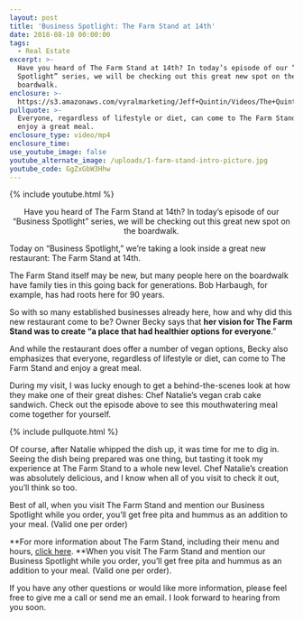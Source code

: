 ```yaml
---
layout: post
title: 'Business Spotlight: The Farm Stand at 14th'
date: 2018-08-10 00:00:00
tags:
  - Real Estate
excerpt: >-
  Have you heard of The Farm Stand at 14th? In today’s episode of our “Business
  Spotlight” series, we will be checking out this great new spot on the
  boardwalk.
enclosure: >-
  https://s3.amazonaws.com/vyralmarketing/Jeff+Quintin/Videos/The+Quintin+Group+-+Business+Spotlight-+The+Farm+Stand+at+14th.mp4
pullquote: >-
  Everyone, regardless of lifestyle or diet, can come to The Farm Stand and
  enjoy a great meal.
enclosure_type: video/mp4
enclosure_time:
use_youtube_image: false
youtube_alternate_image: /uploads/1-farm-stand-intro-picture.jpg
youtube_code: GgZxGbW3Hhw
---
```


{% include youtube.html %}

<center>Have you heard of The Farm Stand at 14th? In today’s episode of our “Business Spotlight” series, we will be checking out this great new spot on the boardwalk.</center>

Today on “Business Spotlight,” we’re taking a look inside a great new restaurant: The Farm Stand at 14th.&nbsp;

The Farm Stand itself may be new, but many people here on the boardwalk have family ties in this going back for generations. Bob Harbaugh, for example, has had roots here for 90 years.&nbsp;

So with so many established businesses already here, how and why did this new restaurant come to be? Owner Becky says that **her vision for The Farm Stand was to create “a place that had healthier options for everyone**.”

And while the restaurant does offer a number of vegan options, Becky also emphasizes that everyone, regardless of lifestyle or diet, can come to The Farm Stand and enjoy a great meal.

During my visit, I was lucky enough to get a behind-the-scenes look at how they make one of their great dishes: Chef Natalie’s vegan crab cake sandwich. Check out the episode above to see this mouthwatering meal come together for yourself.

{% include pullquote.html %}

Of course, after Natalie whipped the dish up, it was time for me to dig in. Seeing the dish being prepared was one thing, but tasting it took my experience at The Farm Stand to a whole new level. Chef Natalie’s creation was absolutely delicious, and I know when all of you visit to check it out, you’ll think so too. &nbsp;

Best of all, when you visit The Farm Stand and mention our Business Spotlight while you order, you’ll get free pita and hummus as an addition to your meal. (Valid one per order)

**For more information about The Farm Stand, including their menu and hours, [click here](https://thefarmstandat14.com/).&nbsp;**When you visit The Farm Stand and mention our Business Spotlight while you order, you’ll get free pita and hummus as an addition to your meal. (Valid one per order).

If you have any other questions or would like more information, please feel free to give me a call or send me an email. I look forward to hearing from you soon.
